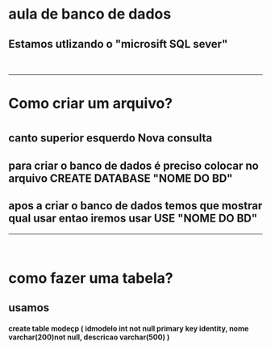 <h1>aula de banco de dados </h1>
<h2>Estamos utlizando o "microsift SQL sever"</h2>
<br>
<hr>
<h1>Como criar um arquivo?<h1>

<h2>canto superior esquerdo <strog>Nova consulta</strog> </h2>
<h2>para criar o banco de dados é preciso colocar no arquivo <strog>CREATE DATABASE "NOME DO BD"</strog></h2>
<h2>apos a criar o banco de dados temos que mostrar qual usar entao iremos usar <strog>USE "NOME DO BD"</strog></h2>
<hr>
<br>
<h1>como fazer uma tabela?</h1>
<h2> usamos </h2>
<h4>create table modeçp
(
	idmodelo int not null primary key identity,
	nome varchar(200)not null,
	descricao varchar(500)
)
</h4>
